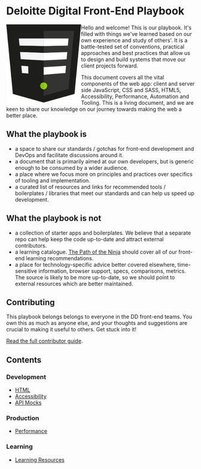 # Deloitte Digital Front-End Playbook

<img src="/assets/fed-logo.png" width="200" align="left">

Hello and welcome! This is our playbook.
It's filled with things we've learned based on our own experience and study of others'.
It is a battle-tested set of conventions, practical approaches and best practices that allow us to design and build systems that move our client projects forward.

This document covers all the vital components of the web app: client and server side JavaScript, CSS and SASS, HTML5, Accessibility, Performance, Automation and Tooling. This is a living document, and we are keen to share our knowledge on our journey towards making the web a better place.

## What the playbook is
- a space to share our standards / gotchas for front-end development and DevOps and facilitate discussions around it.
- a document that is primarily aimed at our own developers, but is generic enough to be consumed by a wider audience.
- a place where we focus more on principles and practices over specifics of tooling and implementation.
- a curated list of resources and links for recommended tools / boilerplates / libraries that meet our standards and can help us speed up development.

## What the playbook is not
- a collection of starter apps and boilerplates. We believe that a separate repo can help keep the code up-to-date and attract external contributors.
- a learning catalogue. [The Path of the Ninja](https://github.com/DeloitteDigitalUK/fed-path-of-the-ninja) should cover all of our front-end learning recommendations.
- a place for technology-specific advice better covered elsewhere, time-sensitive information, browser support, specs, comparisons, metrics. The source is likely to be more up-to-date, so we should point to external resources which are better maintained.

## Contributing

This playbook belongs belongs to everyone in the DD front-end teams. You own this as much as anyone else, and your thoughts and suggestions are crucial to making it useful to others. Get stuck into it!

[Read the full contributor guide](CONTRIBUTING.md).

## Contents

### Development
* [HTML](/development/Html.md)
* [Accessibility](/development/Accessibility.md)
* [API Mocks](/development/APIMocks.md)

### Production
* [Performance](/production/Performance.md)

### Learning
* [Learning Resources](/learning/Resources.md)
